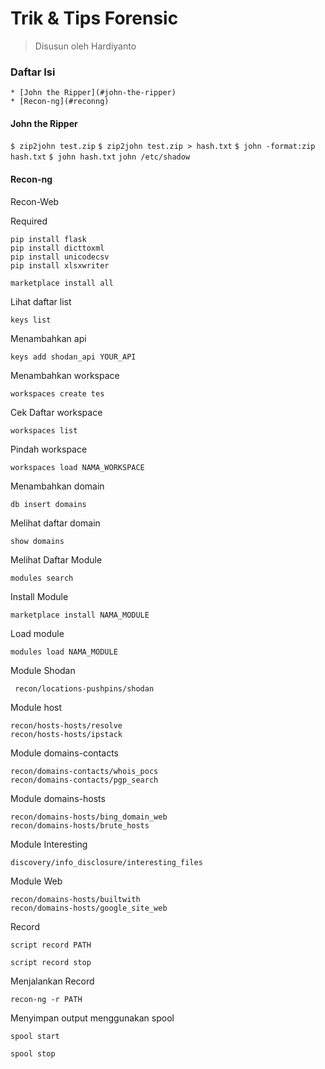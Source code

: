 # Trik & Tips Forensic
> Disusun oleh Hardiyanto

### Daftar Isi
	* [John the Ripper](#john-the-ripper)
	* [Recon-ng](#reconng)

#### John the Ripper

``
$ zip2john test.zip
``
``
$ zip2john test.zip > hash.txt
``
``
$ john -format:zip hash.txt
``
``
$ john hash.txt
``
``
john /etc/shadow
``

#### Recon-ng

Recon-Web

Required
```
pip install flask
pip install dicttoxml
pip install unicodecsv
pip install xlsxwriter
```

```
marketplace install all
```

Lihat daftar list
```
keys list
```

Menambahkan api
```
keys add shodan_api YOUR_API
```

Menambahkan workspace
```
workspaces create tes
```

Cek Daftar workspace
```
workspaces list
```

Pindah workspace 
```
workspaces load NAMA_WORKSPACE
```

Menambahkan domain
```
db insert domains
```

Melihat daftar domain
```
show domains
```

Melihat Daftar Module
```
modules search
```

Install Module
```
marketplace install NAMA_MODULE
```

Load module
```
modules load NAMA_MODULE
```
Module Shodan
```
 recon/locations-pushpins/shodan
```

Module host
```
recon/hosts-hosts/resolve 
recon/hosts-hosts/ipstack
```
Module domains-contacts
```
recon/domains-contacts/whois_pocs
recon/domains-contacts/pgp_search
```
Module domains-hosts
```
recon/domains-hosts/bing_domain_web 
recon/domains-hosts/brute_hosts
```
Module Interesting
```
discovery/info_disclosure/interesting_files
```

Module Web
```
recon/domains-hosts/builtwith
recon/domains-hosts/google_site_web 
```

Record
```
script record PATH
```
```
script record stop
```
Menjalankan Record
```
recon-ng -r PATH
```
Menyimpan output menggunakan spool
```
spool start
```
```
spool stop
```


